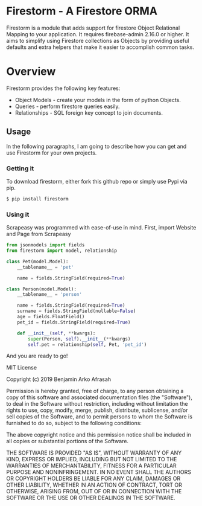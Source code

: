 # Firestorm - A Firestore ORMA

Firestorm is a module that adds support for firestore
Object Relational Mapping to your application.
It requires firebase-admin 2.16.0 or higher.
It aims to simplify using Firestore collections as Objects by providing useful
defaults and extra helpers that make it easier to accomplish common tasks.

# Overview
Firestorm provides the following key features:

  - Object Models - create your models in the form of python Objects.
  - Queries - perform firestore queries easily.
  - Relationships - SQL foreign key concept to join documents.


## Usage

In the following paragraphs, I am going to describe how you can get and use Firestorm for your own projects.

###  Getting it

To download firestorm, either fork this github repo or simply use Pypi via pip.
```sh
$ pip install firestorm
```

### Using it

Scrapeasy was programmed with ease-of-use in mind. First, import Website and Page from Scrapeasy

```Python
from jsonmodels import fields
from firestorm import model, relationship

class Pet(model.Model):
    __tablename__ = 'pet'

    name = fields.StringField(required=True)

class Person(model.Model):
    __tablename__ = 'person'

    name = fields.StringField(required=True)
    surname = fields.StringField(nullable=False)
    age = fields.FloatField()
    pet_id = fields.StringField(required=True)

    def __init__(self, **kwargs):
        super(Person, self).__init__(**kwargs)
        self.pet = relationship(self, Pet, 'pet_id')
```

And you are ready to go!

MIT License

Copyright (c) 2019 Benjamin Arko Afrasah

Permission is hereby granted, free of charge, to any person obtaining a copy
of this software and associated documentation files (the "Software"), to deal
in the Software without restriction, including without limitation the rights
to use, copy, modify, merge, publish, distribute, sublicense, and/or sell
copies of the Software, and to permit persons to whom the Software is
furnished to do so, subject to the following conditions:

The above copyright notice and this permission notice shall be included in all
copies or substantial portions of the Software.

THE SOFTWARE IS PROVIDED "AS IS", WITHOUT WARRANTY OF ANY KIND, EXPRESS OR
IMPLIED, INCLUDING BUT NOT LIMITED TO THE WARRANTIES OF MERCHANTABILITY,
FITNESS FOR A PARTICULAR PURPOSE AND NONINFRINGEMENT. IN NO EVENT SHALL THE
AUTHORS OR COPYRIGHT HOLDERS BE LIABLE FOR ANY CLAIM, DAMAGES OR OTHER
LIABILITY, WHETHER IN AN ACTION OF CONTRACT, TORT OR OTHERWISE, ARISING FROM,
OUT OF OR IN CONNECTION WITH THE SOFTWARE OR THE USE OR OTHER DEALINGS IN THE
SOFTWARE.
